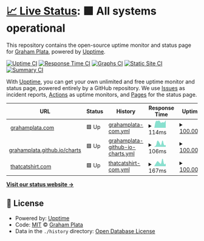 # [📈 Live Status](https://grahamplata.github.io/upptime): <!--live status--> **🟩 All systems operational**

This repository contains the open-source uptime monitor and status page for [Graham Plata](grahamplata.com), powered by [Upptime](https://github.com/upptime/upptime).

[![Uptime CI](https://github.com/grahamplata/upptime/workflows/Uptime%20CI/badge.svg)](https://github.com/grahamplata/upptime/actions?query=workflow%3A%22Uptime+CI%22)
[![Response Time CI](https://github.com/grahamplata/upptime/workflows/Response%20Time%20CI/badge.svg)](https://github.com/grahamplata/upptime/actions?query=workflow%3A%22Response+Time+CI%22)
[![Graphs CI](https://github.com/grahamplata/upptime/workflows/Graphs%20CI/badge.svg)](https://github.com/grahamplata/upptime/actions?query=workflow%3A%22Graphs+CI%22)
[![Static Site CI](https://github.com/grahamplata/upptime/workflows/Static%20Site%20CI/badge.svg)](https://github.com/grahamplata/upptime/actions?query=workflow%3A%22Static+Site+CI%22)
[![Summary CI](https://github.com/grahamplata/upptime/workflows/Summary%20CI/badge.svg)](https://github.com/grahamplata/upptime/actions?query=workflow%3A%22Summary+CI%22)

With [Upptime](https://upptime.js.org), you can get your own unlimited and free uptime monitor and status page, powered entirely by a GitHub repository. We use [Issues](https://github.com/grahamplata/upptime/issues) as incident reports, [Actions](https://github.com/grahamplata/upptime/actions) as uptime monitors, and [Pages](https://grahamplata.github.io/upptime) for the status page.

<!--start: status pages-->
<!-- This summary is generated by Upptime (https://github.com/upptime/upptime) -->
<!-- Do not edit this manually, your changes will be overwritten -->
<!-- prettier-ignore -->
| URL | Status | History | Response Time | Uptime |
| --- | ------ | ------- | ------------- | ------ |
| <img alt="" src="https://favicons.githubusercontent.com/grahamplata.com" height="13"> [grahamplata.com](https://grahamplata.com/) | 🟩 Up | [grahamplata-com.yml](https://github.com/grahamplata/upptime/commits/HEAD/history/grahamplata-com.yml) | <details><summary><img alt="Response time graph" src="./graphs/grahamplata-com/response-time-week.png" height="20"> 114ms</summary><br><a href="https://grahamplata.github.io/upptime/history/grahamplata-com"><img alt="Response time 135" src="https://img.shields.io/endpoint?url=https%3A%2F%2Fraw.githubusercontent.com%2Fgrahamplata%2Fupptime%2FHEAD%2Fapi%2Fgrahamplata-com%2Fresponse-time.json"></a><br><a href="https://grahamplata.github.io/upptime/history/grahamplata-com"><img alt="24-hour response time 135" src="https://img.shields.io/endpoint?url=https%3A%2F%2Fraw.githubusercontent.com%2Fgrahamplata%2Fupptime%2FHEAD%2Fapi%2Fgrahamplata-com%2Fresponse-time-day.json"></a><br><a href="https://grahamplata.github.io/upptime/history/grahamplata-com"><img alt="7-day response time 114" src="https://img.shields.io/endpoint?url=https%3A%2F%2Fraw.githubusercontent.com%2Fgrahamplata%2Fupptime%2FHEAD%2Fapi%2Fgrahamplata-com%2Fresponse-time-week.json"></a><br><a href="https://grahamplata.github.io/upptime/history/grahamplata-com"><img alt="30-day response time 114" src="https://img.shields.io/endpoint?url=https%3A%2F%2Fraw.githubusercontent.com%2Fgrahamplata%2Fupptime%2FHEAD%2Fapi%2Fgrahamplata-com%2Fresponse-time-month.json"></a><br><a href="https://grahamplata.github.io/upptime/history/grahamplata-com"><img alt="1-year response time 135" src="https://img.shields.io/endpoint?url=https%3A%2F%2Fraw.githubusercontent.com%2Fgrahamplata%2Fupptime%2FHEAD%2Fapi%2Fgrahamplata-com%2Fresponse-time-year.json"></a></details> | <details><summary><a href="https://grahamplata.github.io/upptime/history/grahamplata-com">100.00%</a></summary><a href="https://grahamplata.github.io/upptime/history/grahamplata-com"><img alt="All-time uptime 100.00%" src="https://img.shields.io/endpoint?url=https%3A%2F%2Fraw.githubusercontent.com%2Fgrahamplata%2Fupptime%2FHEAD%2Fapi%2Fgrahamplata-com%2Fuptime.json"></a><br><a href="https://grahamplata.github.io/upptime/history/grahamplata-com"><img alt="24-hour uptime 100.00%" src="https://img.shields.io/endpoint?url=https%3A%2F%2Fraw.githubusercontent.com%2Fgrahamplata%2Fupptime%2FHEAD%2Fapi%2Fgrahamplata-com%2Fuptime-day.json"></a><br><a href="https://grahamplata.github.io/upptime/history/grahamplata-com"><img alt="7-day uptime 100.00%" src="https://img.shields.io/endpoint?url=https%3A%2F%2Fraw.githubusercontent.com%2Fgrahamplata%2Fupptime%2FHEAD%2Fapi%2Fgrahamplata-com%2Fuptime-week.json"></a><br><a href="https://grahamplata.github.io/upptime/history/grahamplata-com"><img alt="30-day uptime 100.00%" src="https://img.shields.io/endpoint?url=https%3A%2F%2Fraw.githubusercontent.com%2Fgrahamplata%2Fupptime%2FHEAD%2Fapi%2Fgrahamplata-com%2Fuptime-month.json"></a><br><a href="https://grahamplata.github.io/upptime/history/grahamplata-com"><img alt="1-year uptime 100.00%" src="https://img.shields.io/endpoint?url=https%3A%2F%2Fraw.githubusercontent.com%2Fgrahamplata%2Fupptime%2FHEAD%2Fapi%2Fgrahamplata-com%2Fuptime-year.json"></a></details>
| <img alt="" src="https://favicons.githubusercontent.com/grahamplata.github.io" height="13"> [grahamplata.github.io/charts](https://grahamplata.github.io/charts) | 🟩 Up | [grahamplata-github-io-charts.yml](https://github.com/grahamplata/upptime/commits/HEAD/history/grahamplata-github-io-charts.yml) | <details><summary><img alt="Response time graph" src="./graphs/grahamplata-github-io-charts/response-time-week.png" height="20"> 106ms</summary><br><a href="https://grahamplata.github.io/upptime/history/grahamplata-github-io-charts"><img alt="Response time 99" src="https://img.shields.io/endpoint?url=https%3A%2F%2Fraw.githubusercontent.com%2Fgrahamplata%2Fupptime%2FHEAD%2Fapi%2Fgrahamplata-github-io-charts%2Fresponse-time.json"></a><br><a href="https://grahamplata.github.io/upptime/history/grahamplata-github-io-charts"><img alt="24-hour response time 53" src="https://img.shields.io/endpoint?url=https%3A%2F%2Fraw.githubusercontent.com%2Fgrahamplata%2Fupptime%2FHEAD%2Fapi%2Fgrahamplata-github-io-charts%2Fresponse-time-day.json"></a><br><a href="https://grahamplata.github.io/upptime/history/grahamplata-github-io-charts"><img alt="7-day response time 106" src="https://img.shields.io/endpoint?url=https%3A%2F%2Fraw.githubusercontent.com%2Fgrahamplata%2Fupptime%2FHEAD%2Fapi%2Fgrahamplata-github-io-charts%2Fresponse-time-week.json"></a><br><a href="https://grahamplata.github.io/upptime/history/grahamplata-github-io-charts"><img alt="30-day response time 120" src="https://img.shields.io/endpoint?url=https%3A%2F%2Fraw.githubusercontent.com%2Fgrahamplata%2Fupptime%2FHEAD%2Fapi%2Fgrahamplata-github-io-charts%2Fresponse-time-month.json"></a><br><a href="https://grahamplata.github.io/upptime/history/grahamplata-github-io-charts"><img alt="1-year response time 99" src="https://img.shields.io/endpoint?url=https%3A%2F%2Fraw.githubusercontent.com%2Fgrahamplata%2Fupptime%2FHEAD%2Fapi%2Fgrahamplata-github-io-charts%2Fresponse-time-year.json"></a></details> | <details><summary><a href="https://grahamplata.github.io/upptime/history/grahamplata-github-io-charts">100.00%</a></summary><a href="https://grahamplata.github.io/upptime/history/grahamplata-github-io-charts"><img alt="All-time uptime 100.00%" src="https://img.shields.io/endpoint?url=https%3A%2F%2Fraw.githubusercontent.com%2Fgrahamplata%2Fupptime%2FHEAD%2Fapi%2Fgrahamplata-github-io-charts%2Fuptime.json"></a><br><a href="https://grahamplata.github.io/upptime/history/grahamplata-github-io-charts"><img alt="24-hour uptime 100.00%" src="https://img.shields.io/endpoint?url=https%3A%2F%2Fraw.githubusercontent.com%2Fgrahamplata%2Fupptime%2FHEAD%2Fapi%2Fgrahamplata-github-io-charts%2Fuptime-day.json"></a><br><a href="https://grahamplata.github.io/upptime/history/grahamplata-github-io-charts"><img alt="7-day uptime 100.00%" src="https://img.shields.io/endpoint?url=https%3A%2F%2Fraw.githubusercontent.com%2Fgrahamplata%2Fupptime%2FHEAD%2Fapi%2Fgrahamplata-github-io-charts%2Fuptime-week.json"></a><br><a href="https://grahamplata.github.io/upptime/history/grahamplata-github-io-charts"><img alt="30-day uptime 100.00%" src="https://img.shields.io/endpoint?url=https%3A%2F%2Fraw.githubusercontent.com%2Fgrahamplata%2Fupptime%2FHEAD%2Fapi%2Fgrahamplata-github-io-charts%2Fuptime-month.json"></a><br><a href="https://grahamplata.github.io/upptime/history/grahamplata-github-io-charts"><img alt="1-year uptime 100.00%" src="https://img.shields.io/endpoint?url=https%3A%2F%2Fraw.githubusercontent.com%2Fgrahamplata%2Fupptime%2FHEAD%2Fapi%2Fgrahamplata-github-io-charts%2Fuptime-year.json"></a></details>
| <img alt="" src="https://favicons.githubusercontent.com/thatcatshirt.com" height="13"> [thatcatshirt.com](https://thatcatshirt.com/) | 🟩 Up | [thatcatshirt-com.yml](https://github.com/grahamplata/upptime/commits/HEAD/history/thatcatshirt-com.yml) | <details><summary><img alt="Response time graph" src="./graphs/thatcatshirt-com/response-time-week.png" height="20"> 167ms</summary><br><a href="https://grahamplata.github.io/upptime/history/thatcatshirt-com"><img alt="Response time 208" src="https://img.shields.io/endpoint?url=https%3A%2F%2Fraw.githubusercontent.com%2Fgrahamplata%2Fupptime%2FHEAD%2Fapi%2Fthatcatshirt-com%2Fresponse-time.json"></a><br><a href="https://grahamplata.github.io/upptime/history/thatcatshirt-com"><img alt="24-hour response time 112" src="https://img.shields.io/endpoint?url=https%3A%2F%2Fraw.githubusercontent.com%2Fgrahamplata%2Fupptime%2FHEAD%2Fapi%2Fthatcatshirt-com%2Fresponse-time-day.json"></a><br><a href="https://grahamplata.github.io/upptime/history/thatcatshirt-com"><img alt="7-day response time 167" src="https://img.shields.io/endpoint?url=https%3A%2F%2Fraw.githubusercontent.com%2Fgrahamplata%2Fupptime%2FHEAD%2Fapi%2Fthatcatshirt-com%2Fresponse-time-week.json"></a><br><a href="https://grahamplata.github.io/upptime/history/thatcatshirt-com"><img alt="30-day response time 168" src="https://img.shields.io/endpoint?url=https%3A%2F%2Fraw.githubusercontent.com%2Fgrahamplata%2Fupptime%2FHEAD%2Fapi%2Fthatcatshirt-com%2Fresponse-time-month.json"></a><br><a href="https://grahamplata.github.io/upptime/history/thatcatshirt-com"><img alt="1-year response time 208" src="https://img.shields.io/endpoint?url=https%3A%2F%2Fraw.githubusercontent.com%2Fgrahamplata%2Fupptime%2FHEAD%2Fapi%2Fthatcatshirt-com%2Fresponse-time-year.json"></a></details> | <details><summary><a href="https://grahamplata.github.io/upptime/history/thatcatshirt-com">100.00%</a></summary><a href="https://grahamplata.github.io/upptime/history/thatcatshirt-com"><img alt="All-time uptime 100.00%" src="https://img.shields.io/endpoint?url=https%3A%2F%2Fraw.githubusercontent.com%2Fgrahamplata%2Fupptime%2FHEAD%2Fapi%2Fthatcatshirt-com%2Fuptime.json"></a><br><a href="https://grahamplata.github.io/upptime/history/thatcatshirt-com"><img alt="24-hour uptime 100.00%" src="https://img.shields.io/endpoint?url=https%3A%2F%2Fraw.githubusercontent.com%2Fgrahamplata%2Fupptime%2FHEAD%2Fapi%2Fthatcatshirt-com%2Fuptime-day.json"></a><br><a href="https://grahamplata.github.io/upptime/history/thatcatshirt-com"><img alt="7-day uptime 100.00%" src="https://img.shields.io/endpoint?url=https%3A%2F%2Fraw.githubusercontent.com%2Fgrahamplata%2Fupptime%2FHEAD%2Fapi%2Fthatcatshirt-com%2Fuptime-week.json"></a><br><a href="https://grahamplata.github.io/upptime/history/thatcatshirt-com"><img alt="30-day uptime 100.00%" src="https://img.shields.io/endpoint?url=https%3A%2F%2Fraw.githubusercontent.com%2Fgrahamplata%2Fupptime%2FHEAD%2Fapi%2Fthatcatshirt-com%2Fuptime-month.json"></a><br><a href="https://grahamplata.github.io/upptime/history/thatcatshirt-com"><img alt="1-year uptime 100.00%" src="https://img.shields.io/endpoint?url=https%3A%2F%2Fraw.githubusercontent.com%2Fgrahamplata%2Fupptime%2FHEAD%2Fapi%2Fthatcatshirt-com%2Fuptime-year.json"></a></details>

<!--end: status pages-->

[**Visit our status website →**](https://grahamplata.github.io/upptime)

## 📄 License

- Powered by: [Upptime](https://github.com/upptime/upptime)
- Code: [MIT](./LICENSE) © [Graham Plata](grahamplata.com)
- Data in the `./history` directory: [Open Database License](https://opendatacommons.org/licenses/odbl/1-0/)
